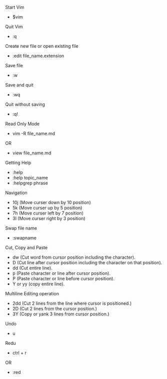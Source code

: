Start Vim
- $vim

Quit Vim
- :q

Create new file or open existing file
- :edit file_name.extension


Save file
- :w

Save and quit
- :wq

Quit without saving
- :q!


Read Only Mode
- vim -R file_name.md

OR

- view file_name.md

Getting Help
- :help
- :help topic_name
- :helpgrep phrase

Navigation
- 10j (Move curser down by 10 position)
- 5k (Move curser up by 5 position)
- 7h (Move curser left by 7 position)
- 3l (Move curser right by 3 position)

Swap file name
- :swapname

Cut, Copy and Paste
- dw (Cut word from cursor position including the character).
- D (Cut line after cursor position including the character on that position).
- dd (Cut entire line).
- p (Paste character or line after cursor position).
- P (Paste character or line before cursor position).
- Y or yy (copy entire line).

Multiline Editing operation
- 2dd (Cut 2 lines from the line where cursor is positioned.)
- 2D (Cut 2 lines from the cursor position.)
- 3Y (Copy or yank 3 lines from cursor position.)

Undo
- u

Redu
- ctrl + r

OR

- :red

